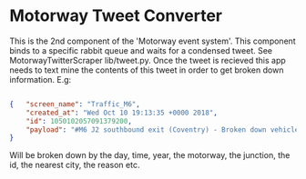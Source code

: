 # Motorway Tweet Converter

This is the 2nd component of the 'Motorway event system'. This component binds to a specific rabbit queue and waits for a condensed tweet. See MotorwayTwitterScraper lib/tweet.py. Once the tweet is recieved this app needs to text mine the contents of this tweet in order to get broken down information. E.g:

```json

{   "screen_name": "Traffic_M6",
    "created_at": "Wed Oct 10 19:13:35 +0000 2018",
    "id": 1050102057091379200,
    "payload": "#M6 J2 southbound exit (Coventry) - Broken down vehicle - Full details at https://t.co/nkWL91Ro1g (Updated every 5 minutes)"
}

```

Will be broken down by the day, time, year, the motorway, the junction, the id, the nearest city, the reason etc.